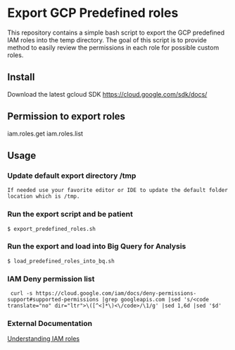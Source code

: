 # Export GCP Predefined roles

This repository contains a simple bash script to export the GCP predefined IAM roles into the temp directory. The goal of this script is to provide method to easily review the permissions in each role for possible custom roles.
 
## Install
Download the latest gcloud SDK
https://cloud.google.com/sdk/docs/

## Permission to export roles
iam.roles.get
iam.roles.list

## Usage

### Update default export directory /tmp 
```
If needed use your favorite editor or IDE to update the default folder location which is /tmp.
```
### Run the export script and be patient
```
$ export_predefined_roles.sh

```
### Run the export and load into Big Query for Analysis 
```
$ load_predefined_roles_into_bq.sh
```

### IAM Deny permission list 
```
 curl -s https://cloud.google.com/iam/docs/deny-permissions-support#supported-permissions |grep googleapis.com |sed 's/<code translate="no" dir="ltr">\([^<]*\)<\/code>/\1/g' |sed 1,6d |sed '$d'
```

### External Documentation

[Understanding IAM roles](https://cloud.google.com/iam/docs/understanding-roles)

